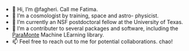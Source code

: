 - 👋 Hi, I’m @fagheri. Call me Fatima.
- 👀 I’m a cosmologist by training, space and astro- physicist.
- 🌱 I’m currently an NSF postdoctoral fellow at the University of Texas.
- 💞️ I’m a contributer to several packages and software, including the [ParaMonte](https://github.com/cdslaborg/paramonte) Machine LEarning library.
- 📫 Feel free to reach out to me for potential collaborations. chao!

<!---
fagheri/fagheri is a ✨ special ✨ repository because its `README.md` (this file) appears on your GitHub profile.
You can click the Preview link to take a look at your changes.
--->
